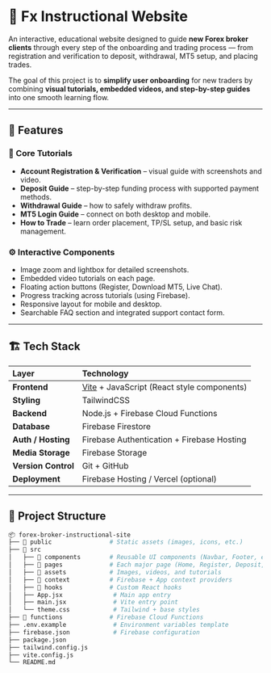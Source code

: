 # 🧭 Fx Instructional Website

An interactive, educational website designed to guide **new Forex broker clients** through every step of the onboarding and trading process — from registration and verification to deposit, withdrawal, MT5 setup, and placing trades.

The goal of this project is to **simplify user onboarding** for new traders by combining **visual tutorials, embedded videos, and step-by-step guides** into one smooth learning flow.

---

## 🚀 Features

### 🧩 Core Tutorials
- **Account Registration & Verification** – visual guide with screenshots and video.
- **Deposit Guide** – step-by-step funding process with supported payment methods.
- **Withdrawal Guide** – how to safely withdraw profits.
- **MT5 Login Guide** – connect on both desktop and mobile.
- **How to Trade** – learn order placement, TP/SL setup, and basic risk management.

### ⚙️ Interactive Components
- Image zoom and lightbox for detailed screenshots.  
- Embedded video tutorials on each page.  
- Floating action buttons (Register, Download MT5, Live Chat).  
- Progress tracking across tutorials (using Firebase).  
- Responsive layout for mobile and desktop.  
- Searchable FAQ section and integrated support contact form.

---

## 🏗️ Tech Stack

| Layer | Technology |
|:------|:------------|
| **Frontend** | [Vite](https://vitejs.dev/) + JavaScript (React style components) |
| **Styling** | TailwindCSS |
| **Backend** | Node.js + Firebase Cloud Functions |
| **Database** | Firebase Firestore |
| **Auth / Hosting** | Firebase Authentication + Firebase Hosting |
| **Media Storage** | Firebase Storage |
| **Version Control** | Git + GitHub |
| **Deployment** | Firebase Hosting / Vercel (optional) |

---

## 📁 Project Structure

```bash
📦 forex-broker-instructional-site
├── 📂 public                # Static assets (images, icons, etc.)
├── 📂 src
│   ├── 📂 components        # Reusable UI components (Navbar, Footer, etc.)
│   ├── 📂 pages             # Each major page (Home, Register, Deposit, etc.)
│   ├── 📂 assets            # Images, videos, and tutorials
│   ├── 📂 context           # Firebase + App context providers
│   ├── 📂 hooks             # Custom React hooks
│   ├── App.jsx              # Main app entry
│   ├── main.jsx             # Vite entry point
│   └── theme.css            # Tailwind + base styles
├── 📂 functions             # Firebase Cloud Functions
├── .env.example             # Environment variables template
├── firebase.json            # Firebase configuration
├── package.json
├── tailwind.config.js
├── vite.config.js
└── README.md
